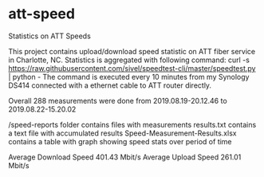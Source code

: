 # att-speed
Statistics on ATT Speeds


This project contains upload/download speed statistic on ATT fiber service in Charlotte, NC. 
Statistics is aggregated with following command: curl -s https://raw.githubusercontent.com/sivel/speedtest-cli/master/speedtest.py | python -
The command is executed every 10 minutes from my Synology DS414 connected with a ethernet cable to ATT router directly.

Overall 288 measurements were done from 2019.08.19-20.12.46 to 2019.08.22-15.20.02


/speed-reports folder contains files with measurements
results.txt contains a text file with accumulated results
Speed-Measurement-Results.xlsx contains a table with graph showing speed stats over period of time

Average Download Speed 401.43 Mbit/s
Average Upload Speed 261.01 Mbit/s


